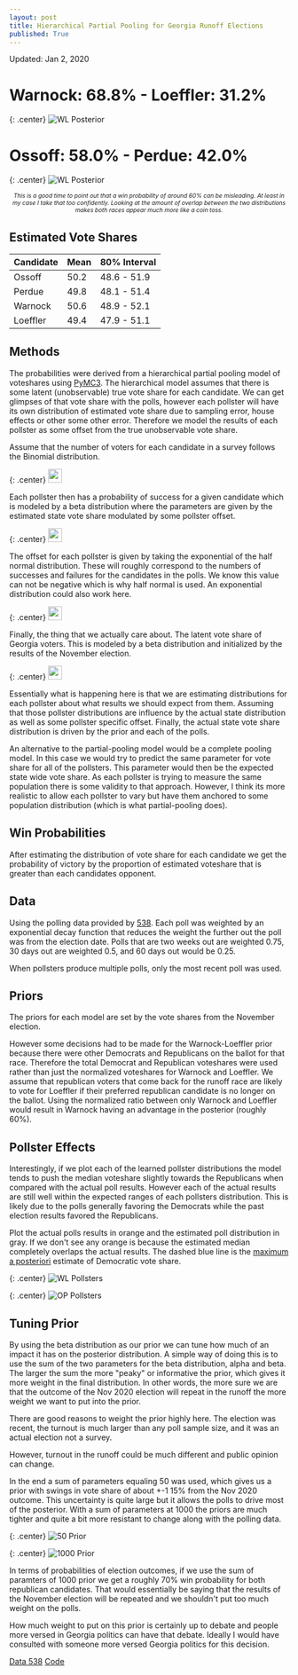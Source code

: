 ```yaml
---
layout: post
title: Hierarchical Partial Pooling for Georgia Runoff Elections
published: True
---
```


Updated: Jan 2, 2020

# Warnock: 68.8% - Loeffler: 31.2% 

{: .center}
![WL Posterior](../images/ga_wl_posteriors.png)

# Ossoff: 58.0% - Perdue: 42.0% 

{: .center}
![WL Posterior](../images/ga_op_posteriors.png)

<p style="text-align:center; font-size:75%; font-style: italic;">This is a good time to point out that a win probability of around 60% can be misleading. At least in my case I take that too confidently. Looking at the amount of overlap between the two distributions makes both races appear much more like a coin toss.</p>

## Estimated Vote Shares

| Candidate | Mean | 80% Interval |
| ----------|------|--------------|
| Ossoff    | 50.2 | 48.6 - 51.9  |
| Perdue    | 49.8 | 48.1 - 51.4  |
| Warnock   | 50.6 | 48.9 - 52.1  |
| Loeffler  | 49.4 | 47.9 - 51.1  |

## Methods

The probabilities were derived from a hierarchical partial pooling model of voteshares using [PyMC3](https://docs.pymc.io/). The hierarchical model assumes that there is some latent (unobservable) true vote share for each candidate. We can get glimpses of that vote share with the polls, however each pollster will have its own distribution of estimated vote share due to sampling error, house effects or other some other error. Therefore we model the results of each pollster as some offset from the true unobservable vote share. 

Assume that the number of voters for each candidate in a survey follows the Binomial distribution. 

{: .center}
<img src="../images/survey_likelihood.gif" height="25">

Each pollster then has a probability of success for a given candidate which is modeled by a beta distribution where the parameters are given by the estimated state vote share modulated by some pollster offset. 

{: .center}
<img src="../images/survey_offset_prob.gif" height="25">

The offset for each pollster is given by taking the exponential of the half normal distribution. These will roughly correspond to the numbers of successes and failures for the candidates in the polls. We know this value can not be negative which is why half normal is used. An exponential distribution could also work here. 

{: .center}
<img src="../images/pollster_offsets.gif" height="25">

Finally, the thing that we actually care about. The latent vote share of Georgia voters. This is modeled by a beta distribution and initialized by the results of the November election. 

{: .center}
<img src="../images/prior.gif" height="25">

Essentially what is happening here is that we are estimating distributions for each pollster about what results we should expect from them. Assuming that those pollster distributions are influence by the actual state distribution as well as some pollster specific offset. Finally, the actual state vote share distribution is driven by the prior and each of the polls.

An alternative to the partial-pooling model would be a complete pooling model. In this case we would try to predict the same parameter for vote share for all of the pollsters. This parameter would then be the expected state wide vote share.  As each pollster is trying to measure the same population there is some validity to that approach. However, I think its more realistic to allow each pollster to vary but have them anchored to some population distribution (which is what partial-pooling does). 

## Win Probabilities

After estimating the distribution of vote share for each candidate we get the probability of victory by the proportion of estimated voteshare that is greater than each candidates opponent. 

## Data

Using the polling data provided by [538](https://projects.fivethirtyeight.com/georgia-senate-polls/). Each poll was weighted by an exponential decay function that reduces the weight the further out the poll was from the election date. Polls that are two weeks out are weighted 0.75, 30 days out are weighted 0.5, and 60 days out would be 0.25. 

When pollsters produce multiple polls, only the most recent poll was used. 

## Priors

The priors for each model are set by the vote shares from the November election. 

However some decisions had to be made for the Warnock-Loeffler prior because there were other Democrats and Republicans on the ballot for that race. Therefore the total Democrat and Republican voteshares were used rather than just the normalized voteshares for Warnock and Loeffler. We assume that republican voters that come back for the runoff race are likely to vote for Loeffler if their preferred republican candidate is no longer on the ballot. Using the normalized ratio between only Warnock and Loeffler would result in Warnock having an advantage in the posterior (roughly 60%). 

## Pollster Effects

Interestingly, if we plot each of the learned pollster distributions the model tends to push the median voteshare slightly towards the Republicans when compared with the actual poll results. However each of the actual results are still well within the expected ranges of each pollsters distribution. This is likely due to the polls generally favoring the Democrats while the past election results favored the Republicans. 

Plot the actual polls results in orange and the estimated poll distribution in gray. If we don't see any orange is because the estimated median completely overlaps the actual results. The dashed blue line is the [maximum a posteriori](https://en.wikipedia.org/wiki/Maximum_a_posteriori_estimation) estimate of Democratic vote share.

{: .center}
![WL Pollsters](../images/wl_pollster-lean.png)

{: .center}
![OP Pollsters](../images/op_pollster-lean.png)


## Tuning Prior

By using the beta distribution as our prior we can tune how much of an impact it has on the posterior distribution. A simple way of doing this is to use the sum of the two parameters for the beta distribution, alpha and beta. The larger the sum the more "peaky" or informative the prior, which gives it more weight in the final distribution. In other words, the more sure we are that the outcome of the Nov 2020 election will repeat in the runoff the more weight we want to put into the prior. 

There are good reasons to weight the prior highly here. The election was recent, the turnout is much larger than any poll sample size, and it was an actual election not a survey. 

However, turnout in the runoff could be much different and public opinion can change. 

In the end a sum of parameters equaling 50 was used, which gives us a prior with swings in vote share of about +-1 15% from the Nov 2020 outcome. This uncertainty is quite large but it allows the polls to drive most of the posterior. With a sum of parameters at 1000 the priors are much tighter and quite a bit more resistant to change along with the polling data. 

{: .center}
![50 Prior](../images/ga_wl_50-priors.png)

{: .center}
![1000 Prior](../images/ga_wl_1000-priors.png)

In terms of probabilities of election outcomes, if we use the sum of paramters of 1000 prior we get a roughly 70% win probability for both republican candidates. That would essentially be saying that the results of the November election will be repeated and we shouldn't put too much weight on the polls. 

How much weight to put on this prior is certainly up to debate and people more versed in Georgia politics can have that debate. Ideally I would have consulted with someone more versed Georgia politics for this decision. 

[Data 538](https://projects.fivethirtyeight.com/georgia-senate-polls/) [Code](https://github.com/FlorianMuellerklein/GeorgiaRunoffHeirachicalPartialPooling)